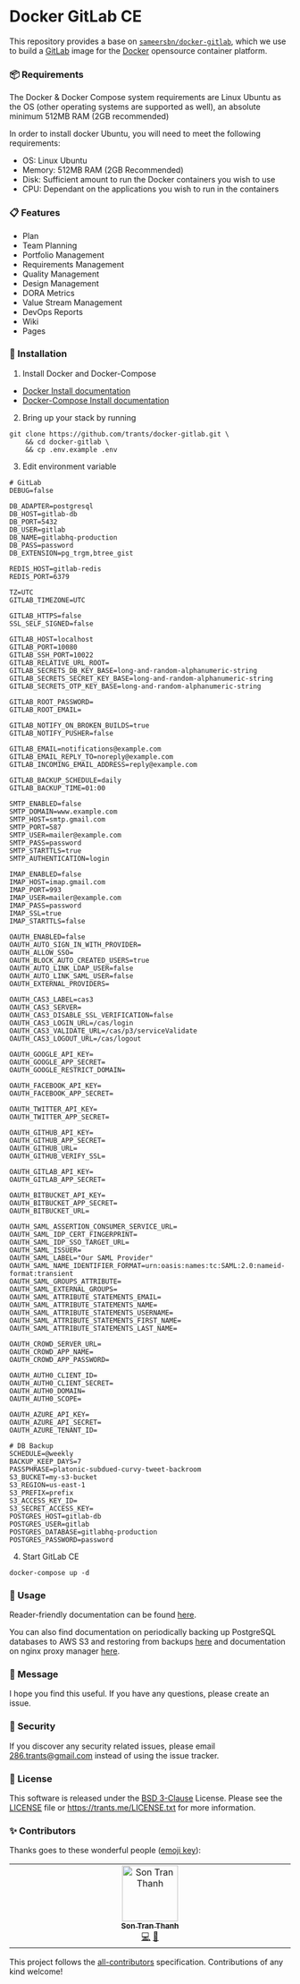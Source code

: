 # Docker GitLab CE

This repository provides a base on [`sameersbn/docker-gitlab`](https://github.com/sameersbn/docker-gitlab), which we use to build
a [GitLab](https://about.gitlab.com/) image for the [Docker](https://www.docker.com/products/docker-engine) opensource
container platform.

### 📦 Requirements

The Docker & Docker Compose system requirements are Linux Ubuntu as the OS (other operating systems are supported as
well), an absolute minimum 512MB RAM (2GB recommended)

In order to install docker Ubuntu, you will need to meet the following requirements:

- OS: Linux Ubuntu
- Memory: 512MB RAM (2GB Recommended)
- Disk: Sufficient amount to run the Docker containers you wish to use
- CPU: Dependant on the applications you wish to run in the containers

### 📋 Features

- Plan
- Team Planning
- Portfolio Management
- Requirements Management
- Quality Management
- Design Management
- DORA Metrics
- Value Stream Management
- DevOps Reports
- Wiki
- Pages

### 🔧 Installation

1. Install Docker and Docker-Compose

- [Docker Install documentation](https://docs.docker.com/install/)
- [Docker-Compose Install documentation](https://docs.docker.com/compose/install/)

2. Bring up your stack by running

```shell
git clone https://github.com/trants/docker-gitlab.git \
    && cd docker-gitlab \
    && cp .env.example .env
```

3. Edit environment variable

```dotenv
# GitLab
DEBUG=false

DB_ADAPTER=postgresql
DB_HOST=gitlab-db
DB_PORT=5432
DB_USER=gitlab
DB_NAME=gitlabhq-production
DB_PASS=password
DB_EXTENSION=pg_trgm,btree_gist

REDIS_HOST=gitlab-redis
REDIS_PORT=6379

TZ=UTC
GITLAB_TIMEZONE=UTC

GITLAB_HTTPS=false
SSL_SELF_SIGNED=false

GITLAB_HOST=localhost
GITLAB_PORT=10080
GITLAB_SSH_PORT=10022
GITLAB_RELATIVE_URL_ROOT=
GITLAB_SECRETS_DB_KEY_BASE=long-and-random-alphanumeric-string
GITLAB_SECRETS_SECRET_KEY_BASE=long-and-random-alphanumeric-string
GITLAB_SECRETS_OTP_KEY_BASE=long-and-random-alphanumeric-string

GITLAB_ROOT_PASSWORD=
GITLAB_ROOT_EMAIL=

GITLAB_NOTIFY_ON_BROKEN_BUILDS=true
GITLAB_NOTIFY_PUSHER=false

GITLAB_EMAIL=notifications@example.com
GITLAB_EMAIL_REPLY_TO=noreply@example.com
GITLAB_INCOMING_EMAIL_ADDRESS=reply@example.com

GITLAB_BACKUP_SCHEDULE=daily
GITLAB_BACKUP_TIME=01:00

SMTP_ENABLED=false
SMTP_DOMAIN=www.example.com
SMTP_HOST=smtp.gmail.com
SMTP_PORT=587
SMTP_USER=mailer@example.com
SMTP_PASS=password
SMTP_STARTTLS=true
SMTP_AUTHENTICATION=login

IMAP_ENABLED=false
IMAP_HOST=imap.gmail.com
IMAP_PORT=993
IMAP_USER=mailer@example.com
IMAP_PASS=password
IMAP_SSL=true
IMAP_STARTTLS=false

OAUTH_ENABLED=false
OAUTH_AUTO_SIGN_IN_WITH_PROVIDER=
OAUTH_ALLOW_SSO=
OAUTH_BLOCK_AUTO_CREATED_USERS=true
OAUTH_AUTO_LINK_LDAP_USER=false
OAUTH_AUTO_LINK_SAML_USER=false
OAUTH_EXTERNAL_PROVIDERS=

OAUTH_CAS3_LABEL=cas3
OAUTH_CAS3_SERVER=
OAUTH_CAS3_DISABLE_SSL_VERIFICATION=false
OAUTH_CAS3_LOGIN_URL=/cas/login
OAUTH_CAS3_VALIDATE_URL=/cas/p3/serviceValidate
OAUTH_CAS3_LOGOUT_URL=/cas/logout

OAUTH_GOOGLE_API_KEY=
OAUTH_GOOGLE_APP_SECRET=
OAUTH_GOOGLE_RESTRICT_DOMAIN=

OAUTH_FACEBOOK_API_KEY=
OAUTH_FACEBOOK_APP_SECRET=

OAUTH_TWITTER_API_KEY=
OAUTH_TWITTER_APP_SECRET=

OAUTH_GITHUB_API_KEY=
OAUTH_GITHUB_APP_SECRET=
OAUTH_GITHUB_URL=
OAUTH_GITHUB_VERIFY_SSL=

OAUTH_GITLAB_API_KEY=
OAUTH_GITLAB_APP_SECRET=

OAUTH_BITBUCKET_API_KEY=
OAUTH_BITBUCKET_APP_SECRET=
OAUTH_BITBUCKET_URL=

OAUTH_SAML_ASSERTION_CONSUMER_SERVICE_URL=
OAUTH_SAML_IDP_CERT_FINGERPRINT=
OAUTH_SAML_IDP_SSO_TARGET_URL=
OAUTH_SAML_ISSUER=
OAUTH_SAML_LABEL="Our SAML Provider"
OAUTH_SAML_NAME_IDENTIFIER_FORMAT=urn:oasis:names:tc:SAML:2.0:nameid-format:transient
OAUTH_SAML_GROUPS_ATTRIBUTE=
OAUTH_SAML_EXTERNAL_GROUPS=
OAUTH_SAML_ATTRIBUTE_STATEMENTS_EMAIL=
OAUTH_SAML_ATTRIBUTE_STATEMENTS_NAME=
OAUTH_SAML_ATTRIBUTE_STATEMENTS_USERNAME=
OAUTH_SAML_ATTRIBUTE_STATEMENTS_FIRST_NAME=
OAUTH_SAML_ATTRIBUTE_STATEMENTS_LAST_NAME=

OAUTH_CROWD_SERVER_URL=
OAUTH_CROWD_APP_NAME=
OAUTH_CROWD_APP_PASSWORD=

OAUTH_AUTH0_CLIENT_ID=
OAUTH_AUTH0_CLIENT_SECRET=
OAUTH_AUTH0_DOMAIN=
OAUTH_AUTH0_SCOPE=

OAUTH_AZURE_API_KEY=
OAUTH_AZURE_API_SECRET=
OAUTH_AZURE_TENANT_ID=

# DB Backup
SCHEDULE=@weekly
BACKUP_KEEP_DAYS=7
PASSPHRASE=platonic-subdued-curvy-tweet-backroom
S3_BUCKET=my-s3-bucket
S3_REGION=us-east-1
S3_PREFIX=prefix
S3_ACCESS_KEY_ID=
S3_SECRET_ACCESS_KEY=
POSTGRES_HOST=gitlab-db
POSTGRES_USER=gitlab
POSTGRES_DATABASE=gitlabhq-production
POSTGRES_PASSWORD=password
```

4. Start GitLab CE

```shell
docker-compose up -d
```

### 📝 Usage

Reader-friendly documentation can be found [here][link-docs].

You can also find documentation on periodically backing up PostgreSQL databases to AWS S3 and restoring
from backups [here][link-docs-backup] and documentation on nginx proxy manager [here][nginx-proxy-manager].

### 📨 Message

I hope you find this useful. If you have any questions, please create an issue.

### 🔐 Security

If you discover any security related issues, please email 286.trants@gmail.com instead of using the issue tracker.

### 📖 License

This software is released under the [BSD 3-Clause][link-license] License. Please see the [LICENSE](LICENSE) file
or https://trants.me/LICENSE.txt for more information.

### ✨ Contributors

Thanks goes to these wonderful people ([emoji key](https://allcontributors.org/docs/en/emoji-key)):

<!-- ALL-CONTRIBUTORS-LIST:START - Do not remove or modify this section -->
<!-- prettier-ignore-start -->
<!-- markdownlint-disable -->
<table>
  <td align="center" valign="top" width="14.28%">
    <a href="https://trants.me">
      <img src="https://avatars.githubusercontent.com/u/5866677?v=4?s=100" width="100px;" alt="Son Tran Thanh" />
      <br />
      <sub>
        <b>Son Tran Thanh</b>
      </sub>
    </a>
    <br />
    <a href="https://github.com/trants/docker-aws-backup/commits?author=trants" title="Code">💻</a>
    <a href="https://github.com/trants/docker-aws-backup/commits?author=trants" title="Documentation">📝</a>
  </td>
</table>

<!-- markdownlint-restore -->
<!-- prettier-ignore-end -->

<!-- ALL-CONTRIBUTORS-LIST:END -->

This project follows the [all-contributors](https://allcontributors.org) specification.
Contributions of any kind welcome!

[link-docs]: https://github.com/sameersbn/docker-gitlab
[link-docs-backup]: https://github.com/trants/postgres-backup
[nginx-proxy-manager]: https://github.com/trants/npm
[link-license]: https://opensource.org/license/bsd-3-clause
